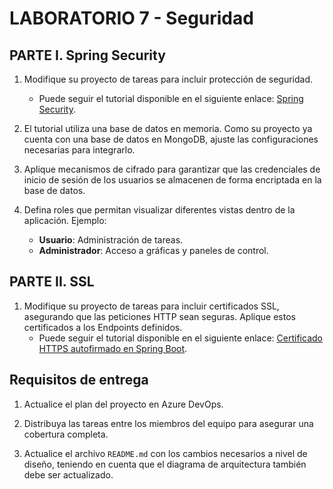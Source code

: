 # LABORATORIO 7 - Seguridad

## PARTE I. Spring Security

1. Modifique su proyecto de tareas para incluir protección de seguridad.
   - Puede seguir el tutorial disponible en el siguiente enlace: [Spring Security](https://spring.io/guides/gs/securing-web).

2. El tutorial utiliza una base de datos en memoria. Como su proyecto ya cuenta con una base de datos en MongoDB, ajuste las configuraciones necesarias para integrarlo.

3. Aplique mecanismos de cifrado para garantizar que las credenciales de inicio de sesión de los usuarios se almacenen de forma encriptada en la base de datos.

4. Defina roles que permitan visualizar diferentes vistas dentro de la aplicación. Ejemplo:
   - **Usuario**: Administración de tareas.
   - **Administrador**: Acceso a gráficas y paneles de control.

## PARTE II. SSL

1. Modifique su proyecto de tareas para incluir certificados SSL, asegurando que las peticiones HTTP sean seguras. Aplique estos certificados a los Endpoints definidos.
   - Puede seguir el tutorial disponible en el siguiente enlace: [Certificado HTTPS autofirmado en Spring Boot](https://www.baeldung.com/spring-boot-https-self-signed-certificate).

## Requisitos de entrega

1. Actualice el plan del proyecto en Azure DevOps.

2. Distribuya las tareas entre los miembros del equipo para asegurar una cobertura completa.

3. Actualice el archivo `README.md` con los cambios necesarios a nivel de diseño, teniendo en cuenta que el diagrama de arquitectura también debe ser actualizado.


